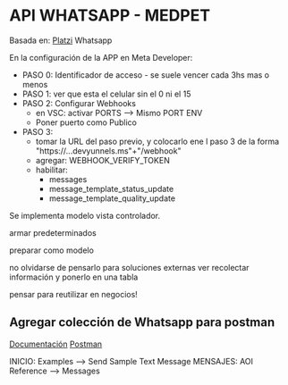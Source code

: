 # API WHATSAPP - MEDPET

Basada en: [Platzi](https://platzi.com/cursos/whatsapp-api/) Whatsapp

En la configuración de la APP en Meta Developer:

* PASO 0: Identificador de acceso - se suele vencer cada 3hs mas o menos
* PASO 1: ver que esta el celular sin el 0 ni el 15
* PASO 2: Configurar Webhooks
  * en VSC: activar PORTS --> Mismo PORT ENV
  * Poner puerto como Publico
* PASO 3:
  * tomar la URL del paso previo, y colocarlo ene l paso 3 de la forma "https://...devyunnels.ms"+"/webhook"
  * agregar: WEBHOOK_VERIFY_TOKEN
  * habilitar:
    * messages
    * message_template_status_update
    * message_template_quality_update

Se implementa modelo vista controlador.

armar predeterminados

preparar como modelo

no olvidarse de pensarlo para soluciones externas
ver recolectar información y ponerlo en una tabla

pensar para reutilizar en negocios!

## Agregar colección de Whatsapp para postman

[Documentación](https://developers.facebook.com/docs/whatsapp/cloud-api/reference/messages)
[Postman](https://elements.getpostman.com/view/fork?collection=13382743-84d01ff8-4253-4720-b454-af661f36acc2&referrer=https%3A%2F%2Fdevelopers.facebook.com%2Fapp%2Fdashboard#)

INICIO: Examples --> Send Sample Text Message
MENSAJES: AOI Reference --> Messages
